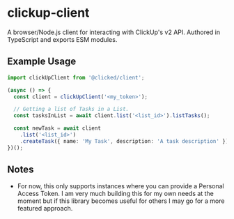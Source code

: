 # clickup-client

A browser/Node.js client for interacting with ClickUp's v2 API. Authored in TypeScript and
exports ESM modules.

## Example Usage

```typescript
import clickUpClient from '@clicked/client';

(async () => {
  const client = clickUpClient('<my_token>');

  // Getting a list of Tasks in a List.
  const tasksInList = await client.list('<list_id>').listTasks();

  const newTask = await client
    .list('<list_id>')
    .createTask({ name: 'My Task', description: 'A task description' });
})();
```

## Notes

- For now, this only supports instances where you can provide a Personal Access Token. I
  am very much building this for my own needs at the moment but if this library becomes
  useful for others I may go for a more featured approach.
